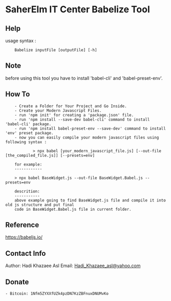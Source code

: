 SaherElm IT Center Babelize Tool
=================================

Help
-------

usage syntax :

        Babelize inputFile [outputFile] [-h]

Note
-----

before using this tool you have to
install 'babel-cli' and 'babel-preset-env'.

How To
---------

        - Create a Folder for Your Project and Go Inside.
        - Create your Modern Javascript Files.
        - run 'npm init' for creating a 'package.json' file.
        - run 'npm install --save-dev babel-cli' command to install 'babel-cli' package.
        - run 'npm install babel-preset-env --save-dev' command to install 'env' preset package.
        - now you can easily compile your modern javascript files using following syntax :

                > npx babel [your_modern_javascript_file.js] [--out-file [the_compiled_file.js]] [--presets=env]

        for example:
        ------------

        > npx babel BaseWidget.js --out-file BaseWidget.Babel.js --presets=env

        descrition:
        -----------
        above example going to find BaseWidget.js file and compile it into old js structure and put final
        code in BaseWidget.Babel.js file in current folder.

Reference
----------

https://babeljs.io/

Contact Info
-----------

Author: Hadi Khazaee Asl
Email: Hadi_Khazaee_asl@yahoo.com

Donate
-------

    - Bitcoin: 1Nfm5ZYXXfUZk4pzDN7KzZBFnuxDNUMvKo